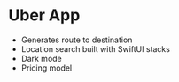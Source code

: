 # Uber App

- Generates route to destination
- Location search built with SwiftUI stacks
- Dark mode
- Pricing model

